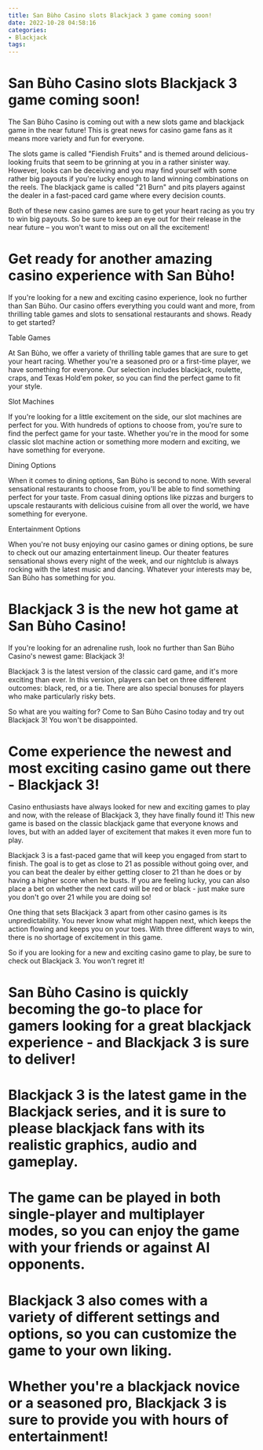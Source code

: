 ```yaml
---
title: San Bùho Casino slots Blackjack 3 game coming soon!
date: 2022-10-28 04:58:16
categories:
- Blackjack
tags:
---
```



#  San Bùho Casino slots Blackjack 3 game coming soon!

The San Bùho Casino is coming out with a new slots game and blackjack game in the near future! This is great news for casino game fans as it means more variety and fun for everyone.

The slots game is called "Fiendish Fruits" and is themed around delicious-looking fruits that seem to be grinning at you in a rather sinister way. However, looks can be deceiving and you may find yourself with some rather big payouts if you're lucky enough to land winning combinations on the reels. The blackjack game is called "21 Burn" and pits players against the dealer in a fast-paced card game where every decision counts.

Both of these new casino games are sure to get your heart racing as you try to win big payouts. So be sure to keep an eye out for their release in the near future – you won't want to miss out on all the excitement!

#  Get ready for another amazing casino experience with San Bùho!

If you're looking for a new and exciting casino experience, look no further than San Bùho. Our casino offers everything you could want and more, from thrilling table games and slots to sensational restaurants and shows. Ready to get started?

Table Games

At San Bùho, we offer a variety of thrilling table games that are sure to get your heart racing. Whether you're a seasoned pro or a first-time player, we have something for everyone. Our selection includes blackjack, roulette, craps, and Texas Hold'em poker, so you can find the perfect game to fit your style.

Slot Machines

If you're looking for a little excitement on the side, our slot machines are perfect for you. With hundreds of options to choose from, you're sure to find the perfect game for your taste. Whether you're in the mood for some classic slot machine action or something more modern and exciting, we have something for everyone.

Dining Options

When it comes to dining options, San Bùho is second to none. With several sensational restaurants to choose from, you'll be able to find something perfect for your taste. From casual dining options like pizzas and burgers to upscale restaurants with delicious cuisine from all over the world, we have something for everyone.

Entertainment Options

When you're not busy enjoying our casino games or dining options, be sure to check out our amazing entertainment lineup. Our theater features sensational shows every night of the week, and our nightclub is always rocking with the latest music and dancing. Whatever your interests may be, San Bùho has something for you.

#  Blackjack 3 is the new hot game at San Bùho Casino!

If you're looking for an adrenaline rush, look no further than San Bùho Casino's newest game: Blackjack 3!

Blackjack 3 is the latest version of the classic card game, and it's more exciting than ever. In this version, players can bet on three different outcomes: black, red, or a tie. There are also special bonuses for players who make particularly risky bets.

So what are you waiting for? Come to San Bùho Casino today and try out Blackjack 3! You won't be disappointed.

#  Come experience the newest and most exciting casino game out there - Blackjack 3!

Casino enthusiasts have always looked for new and exciting games to play and now, with the release of Blackjack 3, they have finally found it! This new game is based on the classic blackjack game that everyone knows and loves, but with an added layer of excitement that makes it even more fun to play.

Blackjack 3 is a fast-paced game that will keep you engaged from start to finish. The goal is to get as close to 21 as possible without going over, and you can beat the dealer by either getting closer to 21 than he does or by having a higher score when he busts. If you are feeling lucky, you can also place a bet on whether the next card will be red or black - just make sure you don't go over 21 while you are doing so!

One thing that sets Blackjack 3 apart from other casino games is its unpredictability. You never know what might happen next, which keeps the action flowing and keeps you on your toes. With three different ways to win, there is no shortage of excitement in this game.

So if you are looking for a new and exciting casino game to play, be sure to check out Blackjack 3. You won't regret it!

#  San Bùho Casino is quickly becoming the go-to place for gamers looking for a great blackjack experience - and Blackjack 3 is sure to deliver!

# Blackjack 3 is the latest game in the Blackjack series, and it is sure to please blackjack fans with its realistic graphics, audio and gameplay.

# The game can be played in both single-player and multiplayer modes, so you can enjoy the game with your friends or against AI opponents.

# Blackjack 3 also comes with a variety of different settings and options, so you can customize the game to your own liking.

# Whether you're a blackjack novice or a seasoned pro, Blackjack 3 is sure to provide you with hours of entertainment!